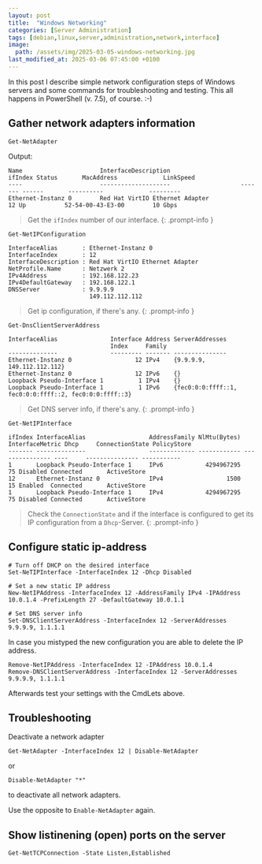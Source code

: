 ```yaml
---
layout: post
title:  "Windows Networking"
categories: [Server Administration]
tags: [debian,linux,server,administration,network,interface]
image:
  path: /assets/img/2025-03-05-windows-networking.jpg
last_modified_at: 2025-03-06 07:45:00 +0100
---
```

In this post I describe simple network configuration steps of Windows servers and some commands for troubleshooting and testing. This all happens in PowerShell (v. 7.5), of course. :-) 

## Gather network adapters information
```shell
Get-NetAdapter
```
Output:
```console
Name                      InterfaceDescription                    ifIndex Status       MacAddress             LinkSpeed
----                      --------------------                    ------- ------       ----------             ---------
Ethernet-Instanz 0        Red Hat VirtIO Ethernet Adapter              12 Up           52-54-00-43-E3-00        10 Gbps
```
> Get the `ifIndex` number of our interface.
{: .prompt-info }

```shell
Get-NetIPConfiguration
```
```console
InterfaceAlias       : Ethernet-Instanz 0
InterfaceIndex       : 12
InterfaceDescription : Red Hat VirtIO Ethernet Adapter
NetProfile.Name      : Netzwerk 2
IPv4Address          : 192.168.122.23
IPv4DefaultGateway   : 192.168.122.1
DNSServer            : 9.9.9.9
                       149.112.112.112
```
> Get ip configuration, if there's any.
{: .prompt-info }

```shell
Get-DnsClientServerAddress
```
```console
InterfaceAlias               Interface Address ServerAddresses
                             Index     Family
--------------               --------- ------- ---------------
Ethernet-Instanz 0                  12 IPv4    {9.9.9.9, 149.112.112.112}
Ethernet-Instanz 0                  12 IPv6    {}
Loopback Pseudo-Interface 1          1 IPv4    {}
Loopback Pseudo-Interface 1          1 IPv6    {fec0:0:0:ffff::1, fec0:0:0:ffff::2, fec0:0:0:ffff::3}
```
> Get DNS server info, if there's any.
{: .prompt-info }

```shell
Get-NetIPInterface
```
```console
ifIndex InterfaceAlias                  AddressFamily NlMtu(Bytes) InterfaceMetric Dhcp     ConnectionState PolicyStore
------- --------------                  ------------- ------------ --------------- ----     --------------- -----------
1       Loopback Pseudo-Interface 1     IPv6            4294967295              75 Disabled Connected       ActiveStore
12      Ethernet-Instanz 0              IPv4                  1500              15 Enabled  Connected       ActiveStore
1       Loopback Pseudo-Interface 1     IPv4            4294967295              75 Disabled Connected       ActiveStore
```
> Check the `ConnectionState` and if the interface is configured to get its IP configuration from a `Dhcp`-Server.
{: .prompt-info }

## Configure static ip-address
```shell
# Turn off DHCP on the desired interface
Set-NeTIPInterface -InterfaceIndex 12 -Dhcp Disabled

# Set a new static IP address
New-NetIPAddress -InterfaceIndex 12 -AddressFamily IPv4 -IPAddress 10.0.1.4 -PrefixLength 27 -DefaultGateway 10.0.1.1

# Set DNS server info
Set-DNSClientServerAddress -InterfaceIndex 12 -ServerAddresses 9.9.9.9, 1.1.1.1
```

In case you mistyped the new configuration you are able to delete the IP address.
```shell
Remove-NetIPAddress -InterfaceIndex 12 -IPAddress 10.0.1.4
Remove-DNSClientServerAddress -InterfaceIndex 12 -ServerAddresses 9.9.9.9, 1.1.1.1
```

Afterwards test your settings with the CmdLets above.

## Troubleshooting

Deactivate a network adapter
```shell
Get-NetAdapter -InterfaceIndex 12 | Disable-NetAdapter
```
or
```shell
Disable-NetAdapter "*"
```
to deactivate all network adapters.

Use the opposite to `Enable-NetAdapter` again.

## Show listinening (open) ports on the server

```shell
Get-NetTCPConnection -State Listen,Established
```
